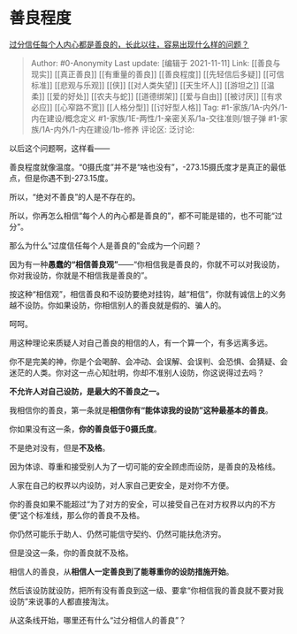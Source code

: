 # 善良程度
[过分信任每个人内心都是善良的，长此以往，容易出现什么样的问题？](https://www.zhihu.com/question/495412788/answer/2217379057)

> Author: #0-Anonymity
> Last update: [编辑于 2021-11-11]
> Link: [[善良与现实]] [[真正善良]] [[有重量的善良]] [[善良程度]] [[先轻信后多疑]] [[可信标准]] [[悲观与乐观]] [[侠]] [[对人类失望]] [[天生坏人]] [[游坦之]] [[温柔]] [[爱的好处]] [[农夫与蛇]] [[道德绑架]] [[爱与自由]] [[被讨厌]] [[有求必应]] [[心窄路不宽]] [[人格分型]] [[讨好型人格]]
> Tag: #1-家族/1A-内外/1-内在建设/概念定义 #1-家族/1E-两性/1-亲密关系/1a-交往准则/银子弹 #1-家族/1A-内外/1-内在建设/1b-修养 
> 评论区:
> 泛讨论:

以后这个问题啊，这样看——

善良程度就像温度。“0摄氏度”并不是“啥也没有”，-273.15摄氏度才是真正的最低点，但是你遇不到-273.15度。

所以，“绝对不善良”的人是不存在的。

所以，你再怎么相信“每个人的內心都是善良的”，都不可能是错的，也不可能“过分”。

那么为什么“过度信任每个人是善良的”会成为一个问题？

因为有一种**愚蠢的“相信善良观”**——“你相信我是善良的，你就不可以对我设防，你对我设防，你就是不相信我是善良的”。

按这种“相信观”，相信善良和不设防要绝对挂钩，越“相信”，你就有诚信上的义务越不设防。你如果设防，你相信别人的善良就是假的、骗人的。

呵呵。

用这种理论来质疑人对自己善良的相信的人，有一个算一个，有多远离多远。

你不是完美的神，你是个会喝醉、会冲动、会误解、会误判、会恐惧、会猜疑、会迷茫的人类。你对这一点心知肚明，你却不准别人设防，你这说得过去吗？

**不允许人对自己设防，是最大的不善良之一。**

我相信你的善良，第一条就是**相信你有“能体谅我的设防”这种最基本的善良**。

你如果没有这一条，**你的善良低于0摄氏度**。

不是绝对没有，但是**不及格**。

因为体谅、尊重和接受别人为了一切可能的安全顾虑而设防，是善良的及格线。

人家在自己的权界以内设防，对人家自己更安全，是对你不方便。

你的善良如果不能超过“为了对方的安全，可以接受自己在对方权界以内的不方便”这个标准线，那么你的善良不及格。

你仍然可能乐于助人、仍然可能信守契约、仍然可能扶危济穷。

但是没这一条，你的善良就不及格。

相信人的善良，从**相信人一定善良到了能尊重你的设防措施开始**。

然后该设防就设防，把所有没有善良到这一级、要拿“你相信我的善良就不要对我设防”来说事的人都直接淘汰。

从这条线开始，哪里还有什么“过分相信人的善良”？
